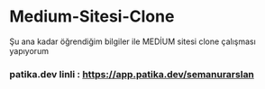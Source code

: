 # Medium-Sitesi-Clone
Şu ana kadar öğrendiğim bilgiler ile MEDİUM sitesi clone çalışması yapıyorum
### patika.dev linli : https://app.patika.dev/semanurarslan
